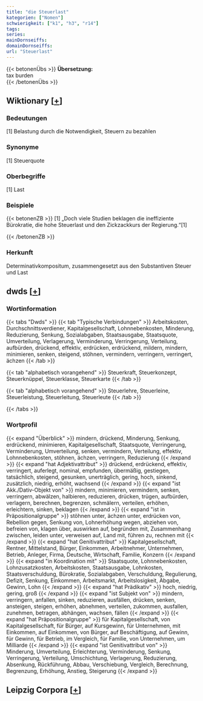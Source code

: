 ```yaml
---
title: "die Steuerlast"
kategorien: ["Nomen"]
schwierigkeit: ["k1", "h3", "r14"]
tags:
series:
mainDornseiffs:
domainDornseiffs:
url: "Steuerlast"
---
```


{{< betonenÜbs >}}
**Übersetzung:**  
tax burden  
{{< /betonenÜbs >}}

## Wiktionary [[+](https://de.wiktionary.org/wiki/Steuerlast)]

### Bedeutungen
[1] Belastung durch die Notwendigkeit, Steuern zu bezahlen  

### Synonyme
[1] Steuerquote  

### Oberbegriffe
[1] Last  

### Beispiele
{{< betonenZB >}}
[1] „Doch viele Studien beklagen die ineffiziente Bürokratie, die hohe Steuerlast und den Zickzackkurs der Regierung.“[1]  

{{< /betonenZB >}}
### Herkunft
Determinativkompositum, zusammengesetzt aus den Substantiven Steuer und Last  



## dwds [[+](https://www.dwds.de/wb/Steuerlast)]

### Wortinformation
{{< tabs "Dwds" >}}
{{< tab "Typische Verbindungen" >}}
Arbeitskosten, Durchschnittsverdiener, Kapitalgesellschaft, Lohnnebenkosten, Minderung, Reduzierung, Senkung, Sozialabgaben, Staatsausgabe, Staatsquote, Umverteilung, Verlagerung, Verminderung, Verringerung, Verteilung, aufbürden, drückend, effektiv, erdrücken, erdrückend, mildern, mindern, minimieren, senken, steigend, stöhnen, vermindern, verringern, verringert, ächzen
{{< /tab >}}

{{< tab "alphabetisch vorangehend" >}}
Steuerkraft, Steuerkonzept, Steuerknüppel, Steuerklasse, Steuerkarte
{{< /tab >}}

{{< tab "alphabetisch vorangehend" >}}
Steuerlehre, Steuerleine, Steuerleistung, Steuerleitung, Steuerleute
{{< /tab >}}

{{< /tabs >}}

### Wortprofil
{{< expand "Überblick" >}} mindern, drückend, Minderung, Senkung, erdrückend, minimieren, Kapitalgesellschaft, Staatsquote, Verringerung, Verminderung, Umverteilung, senken, vermindern, Verteilung, effektiv, Lohnnebenkosten, stöhnen, ächzen, verringern, Reduzierung {{< /expand >}}
{{< expand "hat Adjektivattribut" >}} drückend, erdrückend, effektiv, verringert, auferlegt, nominal, empfunden, übermäßig, gestiegen, tatsächlich, steigend, gesunken, unerträglich, gering, hoch, sinkend, zusätzlich, niedrig, erhöht, wachsend {{< /expand >}}
{{< expand "ist Akk./Dativ-Objekt von" >}} mindern, minimieren, vermindern, senken, verringern, abwälzen, halbieren, reduzieren, drücken, trügen, aufbürden, verlagern, berechnen, begrenzen, schmälern, verteilen, erhöhen, erleichtern, sinken, beklagen {{< /expand >}}
{{< expand "ist in Präpositionalgruppe" >}} stöhnen unter, ächzen unter, erdrücken von, Rebellion gegen, Senkung von, Lohnerhöhung wegen, abziehen von, befreien von, klagen über, auswirken auf, begründen mit, Zusammenhang zwischen, leiden unter, verweisen auf, Land mit, führen zu, rechnen mit {{< /expand >}}
{{< expand "hat Genitivattribut" >}} Kapitalgesellschaft, Rentner, Mittelstand, Bürger, Einkommen, Arbeitnehmer, Unternehmen, Betrieb, Anleger, Firma, Deutsche, Wirtschaft, Familie, Konzern {{< /expand >}}
{{< expand "in Koordination mit" >}} Staatsquote, Lohnnebenkosten, Lohnzusatzkosten, Arbeitskosten, Staatsausgabe, Lohnkosten, Staatsverschuldung, Bürokratie, Sozialabgaben, Verschuldung, Regulierung, Defizit, Senkung, Einkommen, Arbeitsmarkt, Arbeitslosigkeit, Abgabe, Gewinn, Lohn {{< /expand >}}
{{< expand "hat Prädikativ" >}} hoch, niedrig, gering, groß {{< /expand >}}
{{< expand "ist Subjekt von" >}} mindern, verringern, anfallen, sinken, reduzieren, ausfällen, drücken, senken, ansteigen, steigen, erhöhen, abnehmen, verteilen, zukommen, ausfallen, zunehmen, betragen, abhängen, wachsen, fällen {{< /expand >}}
{{< expand "hat Präpositionalgruppe" >}} für Kapitalgesellschaft, von Kapitalgesellschaft, für Bürger, auf Kursgewinn, für Unternehmen, mit Einkommen, auf Einkommen, von Bürger, auf Beschäftigung, auf Gewinn, für Gewinn, für Betrieb, im Vergleich, für Familie, von Unternehmen, um Milliarde {{< /expand >}}
{{< expand "ist Genitivattribut von" >}} Minderung, Umverteilung, Erleichterung, Verminderung, Senkung, Verringerung, Verteilung, Umschichtung, Verlagerung, Reduzierung, Absenkung, Rückführung, Abbau, Verschiebung, Vergleich, Berechnung, Begrenzung, Erhöhung, Anstieg, Steigerung {{< /expand >}}

## Leipzig Corpora [[+](https://corpora.uni-leipzig.de/en/res?word=Steuerlast&corpusId=deu_newscrawl-public_2018)]

